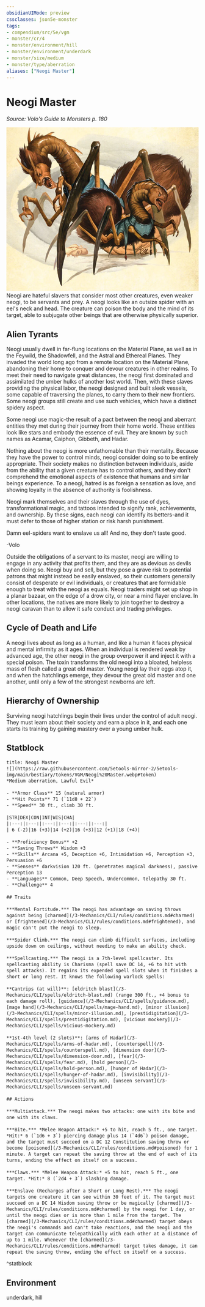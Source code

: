 ```yaml
---
obsidianUIMode: preview
cssclasses: json5e-monster
tags:
- compendium/src/5e/vgm
- monster/cr/4
- monster/environment/hill
- monster/environment/underdark
- monster/size/medium
- monster/type/aberration
aliases: ["Neogi Master"]
---
```

# Neogi Master
*Source: Volo's Guide to Monsters p. 180*  

![](https://raw.githubusercontent.com/5etools-mirror-2/5etools-img/main/bestiary/VGM/Neogi.webp#right)  
Neogi are hateful slavers that consider most other creatures, even weaker neogi, to be servants and prey. A neogi looks like an outsize spider with an eel's neck and head. The creature can poison the body and the mind of its target, able to subjugate other beings that are otherwise physically superior.

## Alien Tyrants

Neogi usually dwell in far-flung locations on the Material Plane, as well as in the Feywild, the Shadowfell, and the Astral and Ethereal Planes. They invaded the world long ago from a remote location on the Material Plane, abandoning their home to conquer and devour creatures in other realms. To meet their need to navigate great distances, the neogi first dominated and assimilated the umber hulks of another lost world. Then, with these slaves providing the physical labor, the neogi designed and built sleek vessels, some capable of traversing the planes, to carry them to their new frontiers. Some neogi groups still create and use such vehicles, which have a distinct spidery aspect.

Some neogi use magic-the result of a pact between the neogi and aberrant entities they met during their journey from their home world. These entities look like stars and embody the essence of evil. They are known by such names as Acamar, Caiphon, Gibbeth, and Hadar.

Nothing about the neogi is more unfathomable than their mentality. Because they have the power to control minds, neogi consider doing so to be entirely appropriate. Their society makes no distinction between individuals, aside from the ability that a given creature has to control others, and they don't comprehend the emotional aspects of existence that humans and similar beings experience. To a neogi, hatred is as foreign a sensation as love, and showing loyalty in the absence of authority is foolishness.

Neogi mark themselves and their slaves through the use of dyes, transformational magic, and tattoos intended to signify rank, achievements, and ownership. By these signs, each neogi can identify its betters-and it must defer to those of higher station or risk harsh punishment.

Damn eel-spiders want to enslave us all! And no, they don't taste good.

-Volo

Outside the obligations of a servant to its master, neogi are willing to engage in any activity that profits them, and they are as devious as devils when doing so. Neogi buy and sell, but they pose a grave risk to potential patrons that might instead be easily enslaved, so their customers generally consist of desperate or evil individuals, or creatures that are formidable enough to treat with the neogi as equals. Neogi traders might set up shop in a planar bazaar, on the edge of a drow city, or near a mind flayer enclave. In other locations, the natives are more likely to join together to destroy a neogi caravan than to allow it safe conduct and trading privileges.

## Cycle of Death and Life

A neogi lives about as long as a human, and like a human it faces physical and mental infirmity as it ages. When an individual is rendered weak by advanced age, the other neogi in the group overpower it and inject it with a special poison. The toxin transforms the old neogi into a bloated, helpless mass of flesh called a great old master. Young neogi lay their eggs atop it, and when the hatchlings emerge, they devour the great old master and one another, until only a few of the strongest newborns are left.

## Hierarchy of Ownership

Surviving neogi hatchlings begin their lives under the control of adult neogi. They must learn about their society and earn a place in it, and each one starts its training by gaining mastery over a young umber hulk.


## Statblock

```ad-statblock
title: Neogi Master
![](https://raw.githubusercontent.com/5etools-mirror-2/5etools-img/main/bestiary/tokens/VGM/Neogi%20Master.webp#token)
*Medium aberration, Lawful Evil*

- **Armor Class** 15 (natural armor)
- **Hit Points** 71 (`11d8 + 22`) 
- **Speed** 30 ft., climb 30 ft.

|STR|DEX|CON|INT|WIS|CHA|
|:---:|:---:|:---:|:---:|:---:|:---:|
| 6 (-2)|16 (+3)|14 (+2)|16 (+3)|12 (+1)|18 (+4)|

- **Proficiency Bonus** +2
- **Saving Throws** Wisdom +3
- **Skills** Arcana +5, Deception +6, Intimidation +6, Perception +3, Persuasion +6
- **Senses** darkvision 120 ft. (penetrates magical darkness), passive Perception 13
- **Languages** Common, Deep Speech, Undercommon, telepathy 30 ft.
- **Challenge** 4

## Traits

***Mental Fortitude.*** The neogi has advantage on saving throws against being [charmed](/3-Mechanics/CLI/rules/conditions.md#charmed) or [frightened](/3-Mechanics/CLI/rules/conditions.md#frightened), and magic can't put the neogi to sleep.

***Spider Climb.*** The neogi can climb difficult surfaces, including upside down on ceilings, without needing to make an ability check.

***Spellcasting.*** The neogi is a 7th-level spellcaster. Its spellcasting ability is Charisma (spell save DC 14, +6 to hit with spell attacks). It regains its expended spell slots when it finishes a short or long rest. It knows the following warlock spells:

**Cantrips (at will)**: [eldritch blast](/3-Mechanics/CLI/spells/eldritch-blast.md) (range 300 ft., +4 bonus to each damage roll), [guidance](/3-Mechanics/CLI/spells/guidance.md), [mage hand](/3-Mechanics/CLI/spells/mage-hand.md), [minor illusion](/3-Mechanics/CLI/spells/minor-illusion.md), [prestidigitation](/3-Mechanics/CLI/spells/prestidigitation.md), [vicious mockery](/3-Mechanics/CLI/spells/vicious-mockery.md)

**1st-4th level (2 slots)**: [arms of Hadar](/3-Mechanics/CLI/spells/arms-of-hadar.md), [counterspell](/3-Mechanics/CLI/spells/counterspell.md), [dimension door](/3-Mechanics/CLI/spells/dimension-door.md), [fear](/3-Mechanics/CLI/spells/fear.md), [hold person](/3-Mechanics/CLI/spells/hold-person.md), [hunger of Hadar](/3-Mechanics/CLI/spells/hunger-of-hadar.md), [invisibility](/3-Mechanics/CLI/spells/invisibility.md), [unseen servant](/3-Mechanics/CLI/spells/unseen-servant.md)

## Actions

***Multiattack.*** The neogi makes two attacks: one with its bite and one with its claws.

***Bite.*** *Melee Weapon Attack:* +5 to hit, reach 5 ft., one target. *Hit:* 6 (`1d6 + 3`) piercing damage plus 14 (`4d6`) poison damage, and the target must succeed on a DC 12 Constitution saving throw or become [poisoned](/3-Mechanics/CLI/rules/conditions.md#poisoned) for 1 minute. A target can repeat the saving throw at the end of each of its turns, ending the effect on itself on a success.

***Claws.*** *Melee Weapon Attack:* +5 to hit, reach 5 ft., one target. *Hit:* 8 (`2d4 + 3`) slashing damage.

***Enslave (Recharges after a Short or Long Rest).*** The neogi targets one creature it can see within 30 feet of it. The target must succeed on a DC 14 Wisdom saving throw or be magically [charmed](/3-Mechanics/CLI/rules/conditions.md#charmed) by the neogi for 1 day, or until the neogi dies or is more than 1 mile from the target. The [charmed](/3-Mechanics/CLI/rules/conditions.md#charmed) target obeys the neogi's commands and can't take reactions, and the neogi and the target can communicate telepathically with each other at a distance of up to 1 mile. Whenever the [charmed](/3-Mechanics/CLI/rules/conditions.md#charmed) target takes damage, it can repeat the saving throw, ending the effect on itself on a success.
```
^statblock

## Environment

underdark, hill
